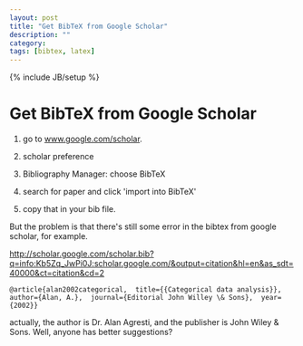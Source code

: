```yaml
---
layout: post
title: "Get BibTeX from Google Scholar"
description: ""
category: 
tags: [bibtex, latex]
---
```

{% include JB/setup %}

Get BibTeX from Google Scholar
==========

1. go to www.google.com/scholar.

2. scholar preference

3. Bibliography Manager: choose BibTeX

4. search for paper and click 'import into BibTeX'

5. copy that in your bib file.

But the problem is that there's still some error in the bibtex from google scholar, for example.

<http://scholar.google.com/scholar.bib?q=info:Kb5Zq_JwPi0J:scholar.google.com/&output=citation&hl=en&as_sdt=40000&ct=citation&cd=2>

    @article{alan2002categorical,  title={{Categorical data analysis}},  author={Alan, A.},  journal={Editorial John Willey \& Sons},  year={2002}}
	
actually, the author is Dr. Alan Agresti, and the publisher is John Wiley & Sons. Well, anyone has better suggestions?
